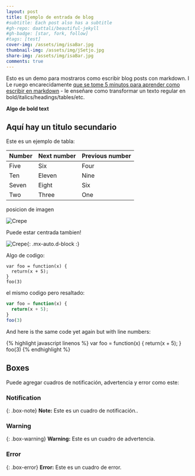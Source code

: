 ```yaml
---
layout: post
title: Ejemplo de entrada de blog
#subtitle: Each post also has a subtitle
#gh-repo: daattali/beautiful-jekyll
#gh-badge: [star, fork, follow]
#tags: [test]
cover-img: /assets/img/isaBar.jpg
thumbnail-img: /assets/img/jSetjo.jpg
share-img: /assets/img/isaBar.jpg
comments: true
---
```


Esto es un demo para mostraros como escribir blog posts con markdown.  I Le ruego encarecidamente [que se tome 5 minutos para aprender como escribir en markdown](https://markdowntutorial.com/) - le enseñare como transformar un texto regular en bold/italics/headings/tables/etc.

**Algo de bold text**

## Aquí hay un titulo secundario

Este es un ejemplo de tabla:

| Number | Next number | Previous number |
| :------ |:--- | :--- |
| Five | Six | Four |
| Ten | Eleven | Nine |
| Seven | Eight | Six |
| Two | Three | One |


posicion de imagen

![Crepe](https://s3-media3.fl.yelpcdn.com/bphoto/cQ1Yoa75m2yUFFbY2xwuqw/348s.jpg)

Puede estar centrada tambien!

![Crepe](https://s3-media3.fl.yelpcdn.com/bphoto/cQ1Yoa75m2yUFFbY2xwuqw/348s.jpg){: .mx-auto.d-block :}

Algo de codigo:

~~~
var foo = function(x) {
  return(x + 5);
}
foo(3)
~~~

el mismo codigo pero resaltado:

```javascript
var foo = function(x) {
  return(x + 5);
}
foo(3)
```

And here is the same code yet again but with line numbers:

{% highlight javascript linenos %}
var foo = function(x) {
  return(x + 5);
}
foo(3)
{% endhighlight %}

## Boxes
Puede agregar cuadros de notificación, advertencia y error como este:

### Notification

{: .box-note}
**Note:** Este es un cuadro de notificación..

### Warning

{: .box-warning}
**Warning:** Este es un cuadro de advertencia.

### Error

{: .box-error}
**Error:** Este es un cuadro de error.